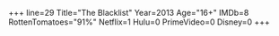 +++
line=29
Title="The Blacklist"
Year=2013
Age="16+"
IMDb=8
RottenTomatoes="91%"
Netflix=1
Hulu=0
PrimeVideo=0
Disney=0
+++

